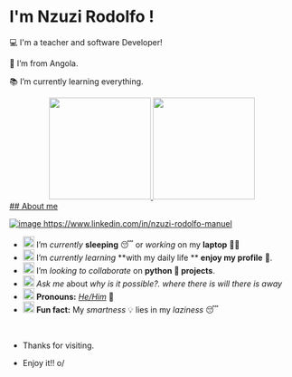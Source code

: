 # I'm Nzuzi Rodolfo !

 
:computer: I'm a teacher and software Developer!

:house_with_garden: I’m from Angola.

:books: I’m currently learning everything.
<div align="center">
  <a href="https://github.com/nzuziRodolfo">
  <img height="180em" src="https://github-readme-stats.vercel.app/api?username=nzuziRodolfo&show_icons=true&theme=dracula&include_all_commits=true&count_private=true&hide_border=true"/>
  <img height="180em" src="https://github-readme-stats.vercel.app/api/top-langs/?username=drawnator&layout=compact&langs_count=7&theme=dracula&hide_border=true"/>
</div>
## About me
<br>

![image](https://github.com/user-attachments/assets/51377e79-2fd6-48ec-98e1-ce13bbdd720e) https://www.linkedin.com/in/nzuzi-rodolfo-manuel
- <img alt="GIF" src="https://github.com/TheDudeThatCode/TheDudeThatCode/blob/master/Assets/wave.gif" width="20px" /> I’m *currently* **sleeping** 😴 or *working* on my **laptop** 👨‍💻
- <img alt="GIF" src="https://github.com/TheDudeThatCode/TheDudeThatCode/blob/master/Assets/gandalf_parrot.gif" width="20px" /> I’m *currently learning*  **with my daily life ** **enjoy my profile** 💪.
- <img alt="GIF" src="https://github.com/TheDudeThatCode/TheDudeThatCode/blob/master/Assets/headbang.gif" width="20px" /> I’m *looking to collaborate* on **python 🐍 projects**.
- <img alt="GIF" src="https://github.com/TheDudeThatCode/TheDudeThatCode/blob/master/Assets/happy.gif" width="20px" /> *Ask me* about **why is it possible?.* where there is will there is away*
- <img alt="GIF" src="https://github.com/TheDudeThatCode/TheDudeThatCode/blob/master/Assets/powerup.gif" width="20px" /> **Pronouns:** [*He/Him*](https://pronoun.is/he) 🧔
- <img alt="GIF" src="https://github.com/TheDudeThatCode/TheDudeThatCode/blob/master/Assets/coin.gif" width="20px" /> **Fun fact:** My *smartness* 💡 lies in my *laziness* 😴


<br>



- Thanks for visiting.

- Enjoy it!! o/
